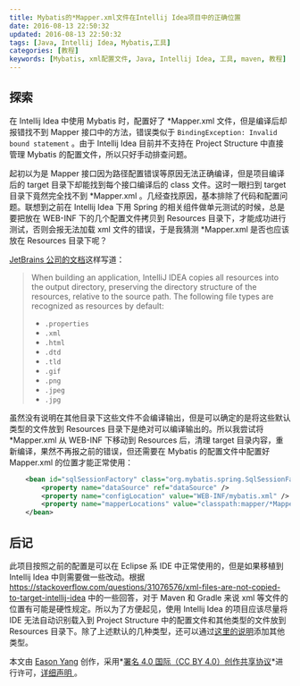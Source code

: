 ```yaml
---
title: Mybatis的*Mapper.xml文件在Intellij Idea项目中的正确位置
date: 2016-08-13 22:50:32
updated: 2016-08-13 22:50:32
tags: [Java, Intellij Idea, Mybatis,工具]
categories: [教程]
keywords: [Mybatis, xml配置文件, Java, Intellij Idea, 工具, maven, 教程]
---
```


## 探索

在 Intellij Idea 中使用 Mybatis 时，配置好了 *Mapper.xml 文件，但是编译后却报错找不到 Mapper 接口中的方法，错误类似于 `BindingException: Invalid bound statement` 。由于 Intellij Idea 目前并不支持在 Project Structure 中直接管理 Mybatis 的配置文件，所以只好手动排查问题。

起初以为是 Mapper 接口因为路径配置错误等原因无法正确编译，但是项目编译后的 target 目录下却能找到每个接口编译后的 class 文件。这时一眼扫到 target 目录下竟然完全找不到 *Mapper.xml 。几经查找原因，基本排除了代码和配置问题。联想到之前在 Intellij Idea 下用 Spring 的相关组件做单元测试的时候，总是要把放在 WEB-INF 下的几个配置文件拷贝到 Resources 目录下，才能成功进行测试，否则会报无法加载 xml 文件的错误，于是我猜测 *Mapper.xml 是否也应该放在 Resources 目录下呢？<!--more-->

[JetBrains 公司的文档](https://www.jetbrains.com/help/idea/2016.2/resource-files.html)这样写道：

> When building an application, IntelliJ IDEA copies all resources into the output directory, preserving the directory structure of the resources, relative to the source path. The following file types are recognized as resources by default:
>
> - `.properties`
> - `.xml`
> - `.html`
> - `.dtd`
> - `.tld`
> - `.gif`
> - `.png`
> - `.jpeg`
> - `.jpg`

虽然没有说明在其他目录下这些文件不会编译输出，但是可以确定的是将这些默认类型的文件放到 Resources 目录下是绝对可以编译输出的。所以我尝试将 *Mapper.xml 从 WEB-INF 下移动到 Resources 后，清理 target 目录内容，重新编译，果然不再报之前的错误，但还需要在 Mybatis 的配置文件中配置好 Mapper.xml 的位置才能正常使用：

```xml
    <bean id="sqlSessionFactory" class="org.mybatis.spring.SqlSessionFactoryBean">
        <property name="dataSource" ref="dataSource" />
        <property name="configLocation" value="WEB-INF/mybatis.xml" />
        <property name="mapperLocations" value="classpath:mapper/*Mapper.xml" />
    </bean>
```

## 后记

此项目按照之前的配置是可以在 Eclipse 系 IDE 中正常使用的，但是如果移植到 Intellij Idea 中则需要做一些改动。根据 https://stackoverflow.com/questions/31076576/xml-files-are-not-copied-to-target-intellij-idea 中的一些回答，对于 Maven 和 Gradle 来说 xml 等文件的位置有可能是硬性规定。所以为了方便起见，使用 Intellij Idea 的项目应该尽量将 IDE 无法自动识别载入到 Project Structure 中的配置文件和其他类型的文件放到 Resources 目录下。除了上述默认的几种类型，还可以通过[这里的说明](https://www.jetbrains.com/help/idea/2016.2/compiler.html)添加其他类型。

本文由 [Eason Yang](https://eason-yang.com) 创作，采用*[署名 4.0 国际（CC BY 4.0）创作共享协议](http://creativecommons.org/licenses/by/4.0/deed.zh)*进行许可，[详细声明 ](https://eason-yang.com/about/)。